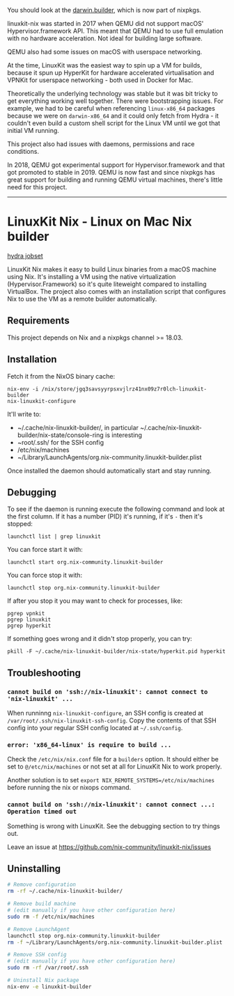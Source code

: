You should look at the
[darwin.builder](https://nixos.org/manual/nixpkgs/unstable/#sec-darwin-builder),
which is now part of nixpkgs.

linuxkit-nix was started in 2017 when QEMU did not support macOS'
Hypervisor.framework API. This meant that QEMU had to use full
emulation with no hardware acceleration. Not ideal for building large
software.

QEMU also had some issues on macOS with userspace networking.

At the time, LinuxKit was the easiest way to spin up a VM for builds,
because it spun up HyperKit for hardware accelerated virtualisation
and VPNKit for userspace networking - both used in Docker for Mac.

Theoretically the underlying technology was stable but it was bit
tricky to get everything working well together. There were
bootstrapping issues. For example, we had to be careful when
referencing `linux-x86_64` packages because we were on `darwin-x86_64`
and it could only fetch from Hydra - it couldn't even build a custom
shell script for the Linux VM until we got that initial VM running.

This project also had issues with daemons, permissions and race
conditions.

In 2018, QEMU got experimental support for Hypervisor.framework and
that got promoted to stable in 2019. QEMU is now fast and since
nixpkgs has great support for building and running QEMU virtual
machines, there's little need for this project.

---

# LinuxKit Nix - Linux on Mac Nix builder

[hydra jobset](https://hydra.nixos.org/jobset/linux-on-mac-builder/master)

LinuxKit Nix makes it easy to build Linux binaries from a macOS machine using
Nix. It's installing a VM using the native virtualization
(Hypervisor.Framework) so it's quite liteweight compared to installing
VirtualBox. The project also comes with an installation script that configures
Nix to use the VM as a remote builder automatically.

## Requirements

This project depends on Nix and a nixpkgs channel >= 18.03.

## Installation

Fetch it from the NixOS binary cache:

    nix-env -i /nix/store/jgq3savsyyrpsxvjlrz41nx09z7r0lch-linuxkit-builder
    nix-linuxkit-configure
    
It'll write to:

 - ~/.cache/nix-linuxkit-builder/, in particular
   ~/.cache/nix-linuxkit-builder/nix-state/console-ring is interesting
 - ~root/.ssh/ for the SSH config
 - /etc/nix/machines
 - ~/Library/LaunchAgents/org.nix-community.linuxkit-builder.plist

Once installed the daemon should automatically start and stay running.

## Debugging

To see if the daemon is running execute the following command and look at the
first column. If it has a number (PID) it's running, if it's `-` then it's
stopped:

    launchctl list | grep linuxkit

You can force start it with:

    launchctl start org.nix-community.linuxkit-builder

You can force stop it with:

    launchctl stop org.nix-community.linuxkit-builder

If after you stop it you may want to check for processes, like:

    pgrep vpnkit
    pgrep linuxkit
    pgrep hyperkit

If something goes wrong and it didn't stop properly, you can try:

    pkill -F ~/.cache/nix-linuxkit-builder/nix-state/hyperkit.pid hyperkit

## Troubleshooting

### `cannot build on 'ssh://nix-linuxkit': cannot connect to 'nix-linuxkit' ...`

When runninng `nix-linuxkit-configure`, an SSH config is created at
`/var/root/.ssh/nix-linuxkit-ssh-config`. Copy the contents of that SSH config
into your regular SSH config located at `~/.ssh/config`.

### `error: 'x86_64-linux' is require to build ...`

Check the `/etc/nix/nix.conf` file for a `builders` option. It should either
be set to `@/etc/nix/machines` or not set at all for LinuxKit Nix to work
properly.

Another solution is to set `export NIX_REMOTE_SYSTEMS=/etc/nix/machines`
before running the nix or nixops command.

### `cannot build on 'ssh://nix-linuxkit': cannot connect ...: Operation timed out`

Something is wrong with LinuxKit. See the debugging section to try things out.

Leave an issue at https://github.com/nix-community/linuxkit-nix/issues

## Uninstalling

```sh
# Remove configuration
rm -rf ~/.cache/nix-linuxkit-builder/

# Remove build machine
# (edit manually if you have other configuration here)
sudo rm -f /etc/nix/machines

# Remove LaunchAgent
launchctl stop org.nix-community.linuxkit-builder
rm -f ~/Library/LaunchAgents/org.nix-community.linuxkit-builder.plist

# Remove SSH config
# (edit manually if you have other configuration here)
sudo rm -rf /var/root/.ssh

# Uninstall Nix package
nix-env -e linuxkit-builder
```
